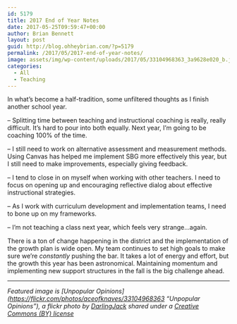 ```yaml
---
id: 5179
title: 2017 End of Year Notes
date: 2017-05-25T09:59:47+00:00
author: Brian Bennett
layout: post
guid: http://blog.ohheybrian.com/?p=5179
permalink: /2017/05/2017-end-of-year-notes/
image: assets/img/wp-content/uploads/2017/05/33104968363_3a9628e020_b.jpg
categories:
  - All
  - Teaching
---
```

In what&#8217;s become a half-tradition, some unfiltered thoughts as I finish another school year.

&#8211; Splitting time between teaching and instructional coaching is really, really difficult. It&#8217;s hard to pour into both equally. Next year, I&#8217;m going to be coaching 100% of the time.

&#8211; I still need to work on alternative assessment and measurement methods. Using Canvas has helped me implement SBG more effectively this year, but I still need to make improvements, especially giving feedback.

&#8211; I tend to close in on myself when working with other teachers. I need to focus on opening up and encouraging reflective dialog about effective instructional strategies.

&#8211; As I work with curriculum development and implementation teams, I need to bone up on my frameworks.

&#8211; I&#8217;m not teaching a class next year, which feels very strange&#8230;again.

There is a ton of change happening in the district and the implementation of the growth plan is wide open. My team continues to set high goals to make sure we&#8217;re _constantly_ pushing the bar. It takes a lot of energy and effort, but the growth this year has been astronomical. Maintaining momentum and implementing new support structures in the fall is the big challenge ahead.

* * *

_Featured image is [Unpopular Opinions](https://flickr.com/photos/aceofknaves/33104968363 &#8220;Unpopular Opinions&#8221;), a flickr photo by [DarlingJack](https://flickr.com/people/aceofknaves) shared under a [Creative Commons (BY) license](https://creativecommons.org/licenses/by/2.0/)_
